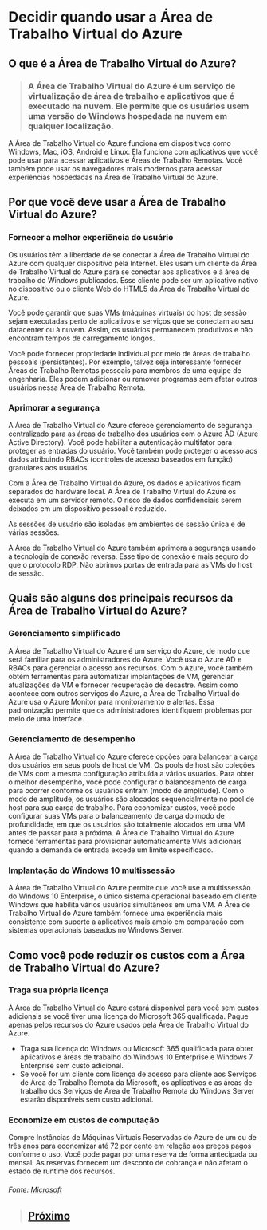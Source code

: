 # Decidir quando usar a Área de Trabalho Virtual do Azure

## O que é a Área de Trabalho Virtual do Azure?

> ### A Área de Trabalho Virtual do Azure é um **serviço de virtualização de área de trabalho e aplicativos que é executado na nuvem**. Ele permite que os usuários usem uma versão do Windows hospedada na nuvem em qualquer localização.

A Área de Trabalho Virtual do Azure funciona em dispositivos como Windows, Mac, iOS, Android e Linux. Ela funciona com aplicativos que você pode usar para acessar aplicativos e Áreas de Trabalho Remotas. Você também pode usar os navegadores mais modernos para acessar experiências hospedadas na Área de Trabalho Virtual do Azure.

## Por que você deve usar a Área de Trabalho Virtual do Azure?

### Fornecer a melhor experiência do usuário

Os usuários têm a liberdade de se conectar à Área de Trabalho Virtual do Azure com qualquer dispositivo pela Internet. Eles usam um cliente da Área de Trabalho Virtual do Azure para se conectar aos aplicativos e à área de trabalho do Windows publicados. Esse cliente pode ser um aplicativo nativo no dispositivo ou o cliente Web do HTML5 da Área de Trabalho Virtual do Azure.

Você pode garantir que suas VMs (máquinas virtuais) do host de sessão sejam executadas perto de aplicativos e serviços que se conectam ao seu datacenter ou à nuvem. Assim, os usuários permanecem produtivos e não encontram tempos de carregamento longos.

Você pode fornecer propriedade individual por meio de áreas de trabalho pessoais (persistentes). Por exemplo, talvez seja interessante fornecer Áreas de Trabalho Remotas pessoais para membros de uma equipe de engenharia. Eles podem adicionar ou remover programas sem afetar outros usuários nessa Área de Trabalho Remota.

### Aprimorar a segurança

A Área de Trabalho Virtual do Azure oferece gerenciamento de segurança centralizado para as áreas de trabalho dos usuários com o Azure AD (Azure Active Directory). Você pode habilitar a autenticação multifator para proteger as entradas do usuário. Você também pode proteger o acesso aos dados atribuindo RBACs (controles de acesso baseados em função) granulares aos usuários.

Com a Área de Trabalho Virtual do Azure, os dados e aplicativos ficam separados do hardware local. A Área de Trabalho Virtual do Azure os executa em um servidor remoto. O risco de dados confidenciais serem deixados em um dispositivo pessoal é reduzido.

As sessões de usuário são isoladas em ambientes de sessão única e de várias sessões.

A Área de Trabalho Virtual do Azure também aprimora a segurança usando a tecnologia de conexão reversa. Esse tipo de conexão é mais seguro do que o protocolo RDP. Não abrimos portas de entrada para as VMs do host de sessão.

## Quais são alguns dos principais recursos da Área de Trabalho Virtual do Azure?

### Gerenciamento simplificado

A Área de Trabalho Virtual do Azure é um serviço do Azure, de modo que será familiar para os administradores do Azure. Você usa o Azure AD e RBACs para gerenciar o acesso aos recursos. Com o Azure, você também obtém ferramentas para automatizar implantações de VM, gerenciar atualizações de VM e fornecer recuperação de desastre. Assim como acontece com outros serviços do Azure, a Área de Trabalho Virtual do Azure usa o Azure Monitor para monitoramento e alertas. Essa padronização permite que os administradores identifiquem problemas por meio de uma interface.

### Gerenciamento de desempenho

A Área de Trabalho Virtual do Azure oferece opções para balancear a carga dos usuários em seus pools de host de VM. Os pools de host são coleções de VMs com a mesma configuração atribuída a vários usuários. Para obter o melhor desempenho, você pode configurar o balanceamento de carga para ocorrer conforme os usuários entram (modo de amplitude). Com o modo de amplitude, os usuários são alocados sequencialmente no pool de host para sua carga de trabalho. Para economizar custos, você pode configurar suas VMs para o balanceamento de carga do modo de profundidade, em que os usuários são totalmente alocados em uma VM antes de passar para a próxima. A Área de Trabalho Virtual do Azure fornece ferramentas para provisionar automaticamente VMs adicionais quando a demanda de entrada excede um limite especificado.

### Implantação do Windows 10 multissessão

A Área de Trabalho Virtual do Azure permite que você use a multissessão do Windows 10 Enterprise, o único sistema operacional baseado em cliente Windows que habilita vários usuários simultâneos em uma VM. A Área de Trabalho Virtual do Azure também fornece uma experiência mais consistente com suporte a aplicativos mais amplo em comparação com sistemas operacionais baseados no Windows Server.

## Como você pode reduzir os custos com a Área de Trabalho Virtual do Azure?

### Traga sua própria licença

A Área de Trabalho Virtual do Azure estará disponível para você sem custos adicionais se você tiver uma licença do Microsoft 365 qualificada. Pague apenas pelos recursos do Azure usados pela Área de Trabalho Virtual do Azure.

- Traga sua licença do Windows ou Microsoft 365 qualificada para obter aplicativos e áreas de trabalho do Windows 10 Enterprise e Windows 7 Enterprise sem custo adicional.
- Se você for um cliente com licença de acesso para cliente aos Serviços de Área de Trabalho Remota da Microsoft, os aplicativos e as áreas de trabalho dos Serviços de Área de Trabalho Remota do Windows Server estarão disponíveis sem custo adicional.

### Economize em custos de computação

Compre Instâncias de Máquinas Virtuais Reservadas do Azure de um ou de três anos para economizar até 72 por cento em relação aos preços pagos conforme o uso. Você pode pagar por uma reserva de forma antecipada ou mensal. As reservas fornecem um desconto de cobrança e não afetam o estado de runtime dos recursos.

###### Fonte: [Microsoft](https://docs.microsoft.com/pt-br/learn/modules/azure-compute-fundamentals/windows-virtual-desktop)

> ## [Próximo](./M4_7_Resumo.md)
